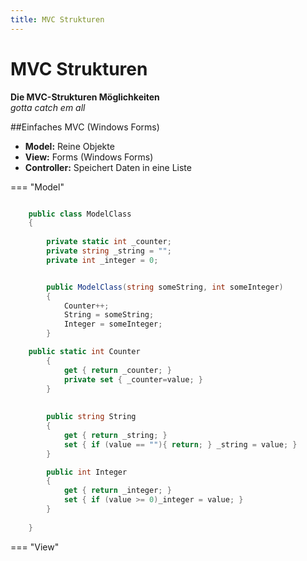 ```yaml
---
title: MVC Strukturen
---
```



# MVC Strukturen


**Die MVC-Strukturen Möglichkeiten**  
*gotta catch em all*


##Einfaches MVC (Windows Forms)

- **Model:** Reine Objekte
- **View:** Forms (Windows Forms)
- **Controller:** Speichert Daten in eine Liste

=== "Model"

```cs

    public class ModelClass
    {
	
        private static int _counter;
        private string _string = ""; 
        private int _integer = 0;


        public ModelClass(string someString, int someInteger) 
        {
            Counter++;
            String = someString;  
            Integer = someInteger;
        }

	public static int Counter
        {
            get { return _counter; }
            private set { _counter=value; }
        }
        
        
        public string String
        {
            get { return _string; }
            set { if (value == ""){ return; } _string = value; }
        }

        public int Integer
        {
            get { return _integer; }
            set { if (value >= 0)_integer = value; }
        }
       
    }

```

=== "View"


```cs

```
